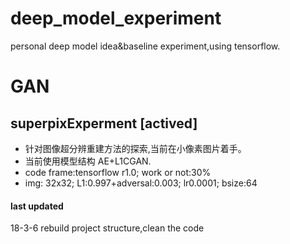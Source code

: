 # deep_model_experiment
personal deep model idea&amp;baseline experiment,using tensorflow.

# GAN
## superpixExperment [actived]
- 针对图像超分辨重建方法的探索,当前在小像素图片着手。
- 当前使用模型结构 AE+L1CGAN.
- code frame:tensorflow r1.0; work or not:30%    
- img: 32x32; L1:0.997+adversal:0.003; lr0.0001; bsize:64    

#### last updated
18-3-6 rebuild project structure,clean the code
